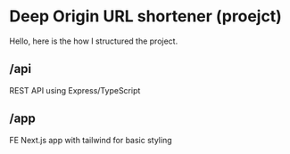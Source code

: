 # Deep Origin URL shortener (proejct)

Hello, here is the how I structured the project.


## /api

REST API using Express/TypeScript


## /app

FE Next.js app with tailwind for basic styling


